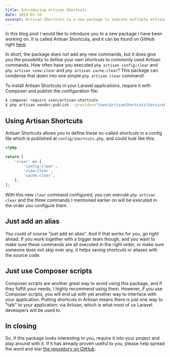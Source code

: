 ```yaml
---
title: Introducing Artisan Shortcuts
date: 2019-01-10
excerpt: Artisan Shortcuts is a new package to execute multiple artisan commands in one fell swoop.
---
```


In this blog post I would like to introduce you to a new package I have been 
working on. It is called Artisan Shortcuts, and it can be found on GitHub right 
[here](https://github.com/svenluijten/artisan-shortcuts).

In short, the package does not add any new commands, but it does give you the possibility
to define your own _shortcuts_ to commonly used Artisan commands. How often have you
executed `php artisan config:clear` and `php artisan view:clear` and `php artisan cache:clear`?
This package can condense that down into one simple `php artisan clear` command!

To install Artisan Shortcuts in your Laravel applications, require it with Composer and
publish the configuration file:

```bash
$ composer require sven/artisan-shortcuts
$ php artisan vendor:publish --provider="Sven\ArtisanShortcuts\ServiceProvider"
```

## Using Artisan Shortcuts
Artisan Shortcuts allows you to define these so-called _shortcuts_ in a config file which is
published at `config/shortcuts.php`, and could look like this: 

```php
<?php

return [
    'clear' => [
        'config:clear',
        'view:clear',
        'cache:clear',
    ],
];
``` 

With this new `clear` command configured, you can execute `php artisan clear` and the three commands
I mentioned earlier on will be executed in the order you configure them.

## Just add an alias
You could of course "just add an alias". And if that works for you, go right ahead. If you work together 
with a bigger team though, and you want to make sure these commands are all executed in the right order, 
or make sure someone does not skip over any, it helps saving shortcuts or aliases with the source code.

## Just use Composer scripts
Composer scripts are another great way to avoid using this package, and if they fulfill your needs, I highly
recommend using them. However, if you use Composer scripts, you will end up with yet another way to interface 
with your application. Putting shortcuts in Artisan means there is just one way to "talk" to your application: 
via Artisan, which is what most of us Laravel developers will be used to.

## In closing
So, if this package looks interesting to you, require it into your project and play around with it. If it has
already proven useful to you, please help spread the word and star [the repository on GitHub](https://git.io/ascts).
